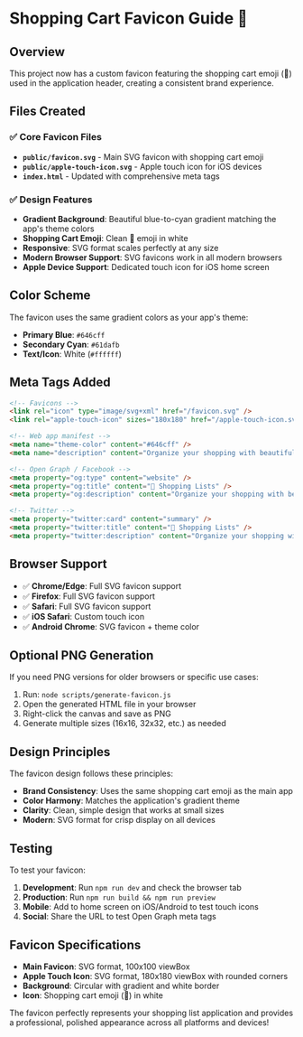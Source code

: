 # Shopping Cart Favicon Guide 🛒

## Overview

This project now has a custom favicon featuring the shopping cart emoji (🛒) used in the application header, creating a consistent brand experience.

## Files Created

### ✅ Core Favicon Files

- **`public/favicon.svg`** - Main SVG favicon with shopping cart emoji
- **`public/apple-touch-icon.svg`** - Apple touch icon for iOS devices
- **`index.html`** - Updated with comprehensive meta tags

### ✅ Design Features

- **Gradient Background**: Beautiful blue-to-cyan gradient matching the app's theme colors
- **Shopping Cart Emoji**: Clean 🛒 emoji in white
- **Responsive**: SVG format scales perfectly at any size
- **Modern Browser Support**: SVG favicons work in all modern browsers
- **Apple Device Support**: Dedicated touch icon for iOS home screen

## Color Scheme

The favicon uses the same gradient colors as your app's theme:
- **Primary Blue**: `#646cff` 
- **Secondary Cyan**: `#61dafb`
- **Text/Icon**: White (`#ffffff`)

## Meta Tags Added

```html
<!-- Favicons -->
<link rel="icon" type="image/svg+xml" href="/favicon.svg" />
<link rel="apple-touch-icon" sizes="180x180" href="/apple-touch-icon.svg" />

<!-- Web app manifest -->
<meta name="theme-color" content="#646cff" />
<meta name="description" content="Organize your shopping with beautiful, easy-to-use shopping lists" />

<!-- Open Graph / Facebook -->
<meta property="og:type" content="website" />
<meta property="og:title" content="🛒 Shopping Lists" />
<meta property="og:description" content="Organize your shopping with beautiful, easy-to-use shopping lists" />

<!-- Twitter -->
<meta property="twitter:card" content="summary" />
<meta property="twitter:title" content="🛒 Shopping Lists" />
<meta property="twitter:description" content="Organize your shopping with beautiful, easy-to-use shopping lists" />
```

## Browser Support

- ✅ **Chrome/Edge**: Full SVG favicon support
- ✅ **Firefox**: Full SVG favicon support  
- ✅ **Safari**: Full SVG favicon support
- ✅ **iOS Safari**: Custom touch icon
- ✅ **Android Chrome**: SVG favicon + theme color

## Optional PNG Generation

If you need PNG versions for older browsers or specific use cases:

1. Run: `node scripts/generate-favicon.js`
2. Open the generated HTML file in your browser
3. Right-click the canvas and save as PNG
4. Generate multiple sizes (16x16, 32x32, etc.) as needed

## Design Principles

The favicon design follows these principles:
- **Brand Consistency**: Uses the same shopping cart emoji as the main app
- **Color Harmony**: Matches the application's gradient theme
- **Clarity**: Clean, simple design that works at small sizes
- **Modern**: SVG format for crisp display on all devices

## Testing

To test your favicon:

1. **Development**: Run `npm run dev` and check the browser tab
2. **Production**: Run `npm run build && npm run preview`
3. **Mobile**: Add to home screen on iOS/Android to test touch icons
4. **Social**: Share the URL to test Open Graph meta tags

## Favicon Specifications

- **Main Favicon**: SVG format, 100x100 viewBox
- **Apple Touch Icon**: SVG format, 180x180 viewBox with rounded corners
- **Background**: Circular with gradient and white border
- **Icon**: Shopping cart emoji (🛒) in white

The favicon perfectly represents your shopping list application and provides a professional, polished appearance across all platforms and devices!
